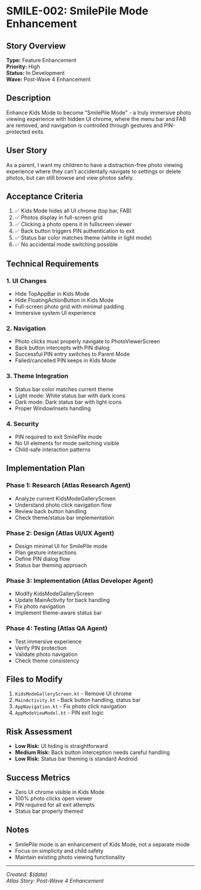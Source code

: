 # SMILE-002: SmilePile Mode Enhancement

## Story Overview
**Type:** Feature Enhancement  
**Priority:** High  
**Status:** In Development  
**Wave:** Post-Wave 4 Enhancement  

## Description
Enhance Kids Mode to become "SmilePile Mode" - a truly immersive photo viewing experience with hidden UI chrome, where the menu bar and FAB are removed, and navigation is controlled through gestures and PIN-protected exits.

## User Story
As a parent, I want my children to have a distraction-free photo viewing experience where they can't accidentally navigate to settings or delete photos, but can still browse and view photos safely.

## Acceptance Criteria
1. ✅ Kids Mode hides all UI chrome (top bar, FAB)
2. ✅ Photos display in full-screen grid
3. ✅ Clicking a photo opens it in fullscreen viewer
4. ✅ Back button triggers PIN authentication to exit
5. ✅ Status bar color matches theme (white in light mode)
6. ✅ No accidental mode switching possible

## Technical Requirements

### 1. UI Changes
- Hide TopAppBar in Kids Mode
- Hide FloatingActionButton in Kids Mode
- Full-screen photo grid with minimal padding
- Immersive system UI experience

### 2. Navigation
- Photo clicks must properly navigate to PhotoViewerScreen
- Back button intercepts with PIN dialog
- Successful PIN entry switches to Parent Mode
- Failed/cancelled PIN keeps in Kids Mode

### 3. Theme Integration
- Status bar color matches current theme
- Light mode: White status bar with dark icons
- Dark mode: Dark status bar with light icons
- Proper WindowInsets handling

### 4. Security
- PIN required to exit SmilePile mode
- No UI elements for mode switching visible
- Child-safe interaction patterns

## Implementation Plan

### Phase 1: Research (Atlas Research Agent)
- Analyze current KidsModeGalleryScreen
- Understand photo click navigation flow
- Review back button handling
- Check theme/status bar implementation

### Phase 2: Design (Atlas UI/UX Agent)
- Design minimal UI for SmilePile mode
- Plan gesture interactions
- Define PIN dialog flow
- Status bar theming approach

### Phase 3: Implementation (Atlas Developer Agent)
- Modify KidsModeGalleryScreen
- Update MainActivity for back handling
- Fix photo navigation
- Implement theme-aware status bar

### Phase 4: Testing (Atlas QA Agent)
- Test immersive experience
- Verify PIN protection
- Validate photo navigation
- Check theme consistency

## Files to Modify
1. `KidsModeGalleryScreen.kt` - Remove UI chrome
2. `MainActivity.kt` - Back button handling, status bar
3. `AppNavigation.kt` - Fix photo click navigation
4. `AppModeViewModel.kt` - PIN exit logic

## Risk Assessment
- **Low Risk:** UI hiding is straightforward
- **Medium Risk:** Back button interception needs careful handling
- **Low Risk:** Status bar theming is standard Android

## Success Metrics
- Zero UI chrome visible in Kids Mode
- 100% photo clicks open viewer
- PIN required for all exit attempts
- Status bar properly themed

## Notes
- SmilePile mode is an enhancement of Kids Mode, not a separate mode
- Focus on simplicity and child safety
- Maintain existing photo viewing functionality

---
*Created: $(date)*  
*Atlas Story: Post-Wave 4 Enhancement*